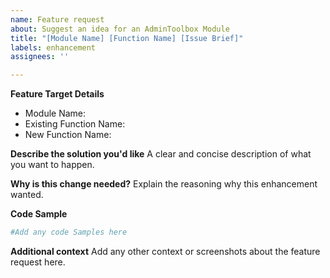 ```yaml
---
name: Feature request
about: Suggest an idea for an AdminToolbox Module
title: "[Module Name] [Function Name] [Issue Brief]"
labels: enhancement
assignees: ''

---
```


**Feature Target Details**
- Module Name:
- Existing Function Name:
- New Function Name:

**Describe the solution you'd like**
A clear and concise description of what you want to happen.

**Why is this change needed?**
Explain the reasoning why this enhancement wanted.

**Code Sample**
```PowerShell
#Add any code Samples here
```

**Additional context**
Add any other context or screenshots about the feature request here.
